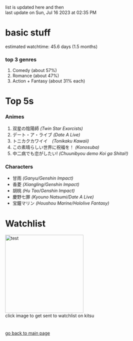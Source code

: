 list is updated here and then <br>
last update on Sun, Jul 16 2023 at 02:35 PM  <br>

<h1> basic stuff </h1>
estimated watchtime: 45.6 days (1.5 months)
<h3> top 3 genres </h3>
  <ol>
    <li>Comedy (about 57%)</li>
    <li>Romance (about 47%)</li>
    <li>Action + Fantasy (about 31% each)</li>
  </ol>
<h1>Top 5s</h1>
<h3>Animes</h3>
<ol>
  <li>双星の陰陽師 <i>(Twin Star Exorcists)</i></li>
  <li>デート・ア・ライブ <i>(Date A Live)</i></li>
  <li>トニカクカワイイ　<i>(Tonikaku Kawaii)</i></li>
  <li>この素晴らしい世界に祝福を！ <i>(Konosuba)</i></li>
  <li>中二病でも恋がしたい! <i>(Chuunibyou demo Koi ga Shitai!)</i></li>
</ol>
<h3>Characters</h3>
<ul>
  <li>甘雨 <i>(Ganyu/Genshin Impact)</i></li>
  <li>香菱 <i>(Xiangling/Genshin Impact)</i></li>
  <li>胡桃 <i>(Hu Tao/Genshin Impact)</i></li>
  <li>慶野七罪 <i>(Kyouno Natsumi/Date A Live)</i></li>
  <li>宝鐘マリン <i>(Houshou Marine/Hololive Fantasy)</i></li>
</ul>
<h1> Watchlist </h1>
  <div class="container">
    <a href="https://kitsu.io/users/mottsui/library">
      <img src="https://c.tenor.com/geGFxXPcbfkAAAAS/chuunibyou-smug.gif" width="250" height="250" alt="test" class="image">
      <div class="overlay">
    </a>
  </div>
 click image to get sent to watchlist on kitsu
  <h1></h1>
  <a href="https://github.com/mottsui-senpai">go back to main page</a>
